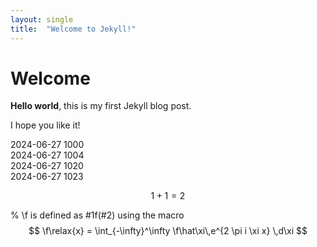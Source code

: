 ```yaml
---
layout: single
title:  "Welcome to Jekyll!"
---
```


# Welcome

**Hello world**, this is my first Jekyll blog post.

I hope you like it!

2024-06-27 1000   
2024-06-27 1004   
2024-06-27 1020   
2024-06-27 1023   

$$1+1=2$$


% \f is defined as #1f(#2) using the macro
$$
\f\relax{x} = \int_{-\infty}^\infty    \f\hat\xi\,e^{2 \pi i \xi x}    \,d\xi
$$
